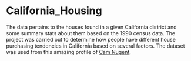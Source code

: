 # California_Housing
The data pertains to the houses found in a given California district and some summary stats about them based on the 1990 census data. The project was carried out to determine how people have different house purchasing tendencies in California based on several factors. The dataset was used from this amazing profile of [Cam Nugent](https://www.kaggle.com/datasets/camnugent/california-housing-prices).
